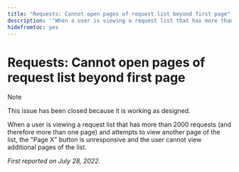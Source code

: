 ```yaml
---
title: "Requests: Cannot open pages of request list beyond first page"
description: '"When a user is viewing a request list that has more than 2000 requests (and therefore more than one page) and attempts to view another page of the list, the [!UICONTROL Page X] button is unresponsive and the user cannot view additional pages of the list.'
hidefromtoc: yes
---
```


# Requests: Cannot open pages of request list beyond first page

>[!NOTE]
>
> This issue has been closed because it is working as designed.

When a user is viewing a request list that has more than 2000 requests (and therefore more than one page) and attempts to view another page of the list, the "Page X" button is unresponsive and the user cannot view additional pages of the list.

_First reported on July 28, 2022._


